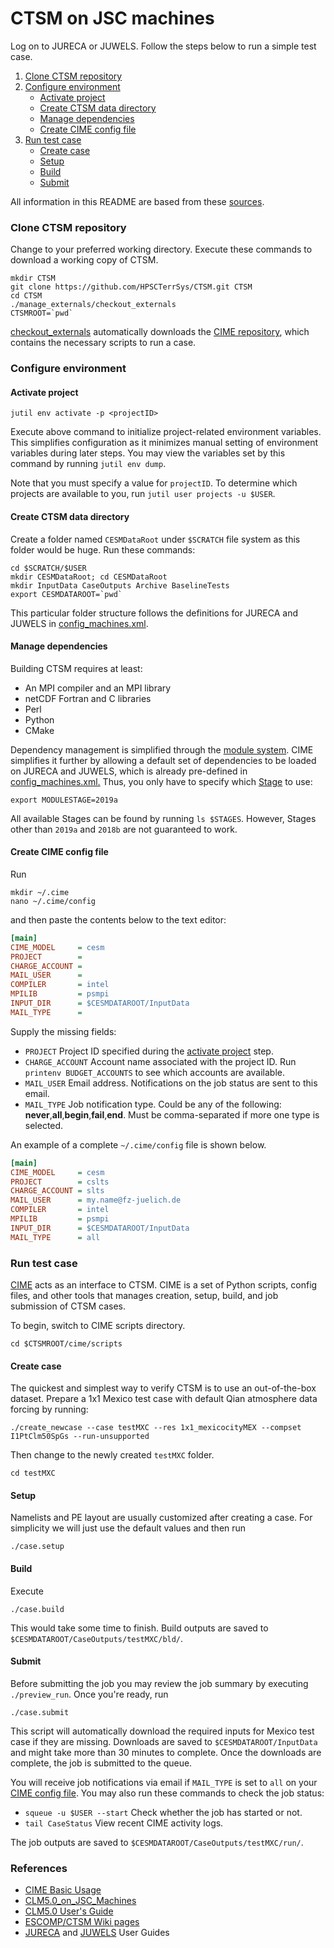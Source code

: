 # CTSM on JSC machines

Log on to JURECA or JUWELS. Follow the steps below to run a simple test case. 

  1. [Clone CTSM repository](#clone-ctsm-repository)
  2. [Configure environment](#configure-environment)
      * [Activate project](#activate-project)
      * [Create CTSM data directory](#create-ctsm-data-directory)
      * [Manage dependencies](#manage-dependencies)
      * [Create CIME config file](#create-cime-config-file)
  3. [Run test case](#run-test-case)
      * [Create case](#create-case)
      * [Setup](#setup)
      * [Build](#build)
      * [Submit](#submit)

All information in this README are based from these [sources](#references).

### Clone CTSM repository

Change to your preferred working directory. Execute these commands to download a working copy of CTSM.

```Shell
mkdir CTSM
git clone https://github.com/HPSCTerrSys/CTSM.git CTSM
cd CTSM
./manage_externals/checkout_externals
CTSMROOT=`pwd`
```

[checkout_externals][] automatically downloads the [CIME repository][], which contains the necessary scripts to run a case. 

### Configure environment

#### Activate project

```
jutil env activate -p <projectID>
```

Execute above command to initialize project-related environment variables. This simplifies configuration as it minimizes manual setting of environment variables during later steps. You may view the variables set by this command by running `jutil env dump`.

Note that you must specify a value for `projectID`. To determine which projects are available to you, run `jutil user projects -u $USER`.
    
#### Create CTSM data directory

Create a folder named `CESMDataRoot` under `$SCRATCH` file system as this folder would be huge. Run these commands:

```Shell
cd $SCRATCH/$USER
mkdir CESMDataRoot; cd CESMDataRoot
mkdir InputData CaseOutputs Archive BaselineTests
export CESMDATAROOT=`pwd`
```

This particular folder structure follows the definitions for JURECA and JUWELS in [config_machines.xml][].

#### Manage dependencies

Building CTSM requires at least:

* An MPI compiler and an MPI library
* netCDF Fortran and C libraries
* Perl 
* Python
* CMake

Dependency management is simplified through the [module system][]. CIME simplifies it further by allowing a default set of dependencies to be loaded on JURECA and JUWELS, which is already pre-defined in [config_machines.xml.][] Thus, you only have to specify which [Stage][] to use:

```Shell
export MODULESTAGE=2019a
```

All available Stages can be found by running `ls $STAGES`. However, Stages other than `2019a` and `2018b` are not guaranteed to work. 

#### Create CIME config file

Run

```Shell
mkdir ~/.cime
nano ~/.cime/config
```

and then paste the contents below to the text editor:

```ini
[main]
CIME_MODEL     = cesm
PROJECT        = 
CHARGE_ACCOUNT = 
MAIL_USER      = 
COMPILER       = intel
MPILIB         = psmpi
INPUT_DIR      = $CESMDATAROOT/InputData
MAIL_TYPE      = 
```

Supply the missing fields:

* `PROJECT` Project ID specified during the [activate project](#activate-project) step.
* `CHARGE_ACCOUNT` Account name associated with the project ID. Run `printenv BUDGET_ACCOUNTS` to see which accounts are available.
* `MAIL_USER` Email address. Notifications on the job status are sent to this email.
* `MAIL_TYPE` Job notification type. Could be any of the following: **never**,**all**,**begin**,**fail**,**end**. Must be comma-separated if more one type is selected.

An example of a complete `~/.cime/config` file is shown below.

```ini
[main]
CIME_MODEL     = cesm
PROJECT        = cslts
CHARGE_ACCOUNT = slts
MAIL_USER      = my.name@fz-juelich.de
COMPILER       = intel
MPILIB         = psmpi
INPUT_DIR      = $CESMDATAROOT/InputData
MAIL_TYPE      = all
```

### Run test case 

[CIME] acts as an interface to CTSM. CIME is a set of Python scripts, config files, and other tools that manages creation, setup, build, and job submission of CTSM cases.

To begin, switch to CIME scripts directory.

```Shell
cd $CTSMROOT/cime/scripts
```

#### Create case

The quickest and simplest way to verify CTSM is to use an out-of-the-box dataset. Prepare a 1x1 Mexico test case with default Qian atmosphere data forcing by running:

```
./create_newcase --case testMXC --res 1x1_mexicocityMEX --compset I1PtClm50SpGs --run-unsupported
```

Then change to the newly created `testMXC` folder.

```Shell
cd testMXC
```

#### Setup

Namelists and PE layout are usually customized after creating a case. For simplicity we will just use the default values and then run

```
./case.setup
```

#### Build

Execute 

```
./case.build
```

This would take some time to finish. Build outputs are saved to `$CESMDATAROOT/CaseOutputs/testMXC/bld/`.

#### Submit

Before submitting the job you may review the job summary by executing `./preview_run`. Once you're ready, run

```
./case.submit
```

This script will automatically download the required inputs for Mexico test case if they are missing. Downloads are saved to `$CESMDATAROOT/InputData` and might take more than 30 minutes to complete. Once the downloads are complete, the job is submitted to the queue. 

You will receive job notifications via email if `MAIL_TYPE` is set to `all` on your [CIME config file](#create-cime-config-file). You may also run these commands to check the job status:

* `squeue -u $USER --start` Check whether the job has started or not.
* `tail CaseStatus` View recent CIME activity logs.

The job outputs are saved to `$CESMDATAROOT/CaseOutputs/testMXC/run/`.

### References

* [CIME Basic Usage](https://esmci.github.io/cime/versions/master/html/users_guide/index.html)
* [CLM5.0_on_JSC_Machines](https://icg4geo.icg.kfa-juelich.de/SoftwareTools/CLM5.0_on_JSC_Machines)
* [CLM5.0 User's Guide](https://escomp.github.io/ctsm-docs/doc/build/html/users_guide/index.html)
* [ESCOMP/CTSM Wiki pages](https://github.com/ESCOMP/CTSM/wiki)
* [JURECA](https://apps.fz-juelich.de/jsc/hps/jureca/index.html#) and [JUWELS](https://apps.fz-juelich.de/jsc/hps/juwels/index.html#) User Guides 

[checkout_externals]: manage_externals/checkout_externals/README.md
[CIME repository]: https://github.com/HPSCTerrSys/cime
[config_machines.xml]: https://github.com/HPSCTerrSys/cime/blob/master/config/cesm/machines/config_machines.xml#L1546
[module system]: https://www.fz-juelich.de/ias/jsc/EN/Expertise/Supercomputers/JURECA/Software/Software_node.html
[config_machines.xml.]: https://github.com/HPSCTerrSys/cime/blob/master/config/cesm/machines/config_machines.xml#L1563
[Stage]: https://www.fz-juelich.de/ias/jsc/EN/Expertise/Supercomputers/JURECA/Software/Software.html?nn=1803760#Stages
[CIME]: https://esmci.github.io/cime/versions/master/html/what_cime/index.html#what-is-cime
